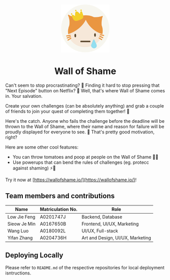 <!-- markdownlint-disable MD033 MD041 -->

<p align="center"><img src="./logo_round.png" width="30%"/></p>

<h1 align="center">Wall of Shame</h1>

Can't seem to stop procrastinating? 🥲 Finding it hard to stop pressing that "Next Episode" button on Netflix? 🤫 Well, that's where Wall of Shame comes in. Your salvation.

Create your own challenges (can be absolutely anything) and grab a couple of friends to join your quest of completing them together! 🥳

Here's the catch. Anyone who fails the challenge before the deadline will be thrown to the Wall of Shame, where their name and reason for failure will be proudly displayed for everyone to see. 🤡 That's pretty good motivation, right?

Here are some other cool features:
  
- You can throw tomatoes and poop at people on the Wall of Shame 🍅💩
- Use powerups that can bend the rules of challenges (eg. protecc against shaming) ⚡️💪


Try it now at [https://wallofshame.io/](https://wallofshame.io/)!

## Team members and contributions

| Name                 | Matriculation No. | Role                              |
| -------------------- | ----------------- | --------------------------------- |
| Low Jie Feng         | A0201747J         | Backend, Database                 |
| Sieow Je Min         | A0167650B         | Frontend, UI/UX, Marketing        |
| Wang Luo             | A0180092L         | UI/UX, Full-stack                 |
| Yifan Zhang          | A0204736H         | Art and Design, UI/UX, Marketing  |

## Deploying Locally

Please refer to `README.md` of the respective repositories for local deployment isntructions. 
